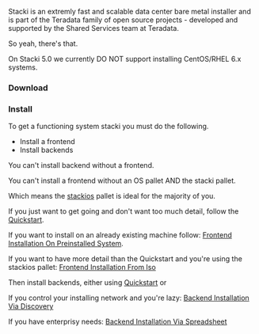 Stacki is an extremly fast and scalable data center bare metal installer and 
is part of the Teradata family of open source projects - developed and 
supported by the Shared Services team at Teradata.

So yeah, there's that.

On Stacki 5.0 we currently DO NOT support installing CentOS/RHEL 6.x systems.

### Download 


### Install
To get a functioning system stacki you must do the following.

* Install a frontend
* Install backends

You can't install backend without a frontend.

You can't install a frontend without an OS pallet AND the stacki pallet.

Which means the [stackios](http://teradata-stacki.s3.amazonaws.com/release/stacki/5.x/stackios-5.0_20171128_b0ed4e3-redhat7.x86_64.disk1.iso)
pallet is ideal for the majority of you.

If you just want to get going and don't want too much detail,
follow the [Quickstart](Quickstart).

If you want to install on an already existing machine follow:
[Frontend Installation On Preinstalled System](Frontend-Installation-On-Preinstalled-System).

If you want to have more detail than the Quickstart and you're using the stackios pallet:
[Frontend Installation From Iso](Frontend-Installation-From-Iso)

Then install backends, either using [Quickstart](Quickstart) or

If you control your installing network and you're lazy: [Backend Installation Via Discovery](Backend-Installation-Via-Discovery)

If you have enterprisy needs: [Backend Installation Via Spreadsheet](Backend-Installation-Via-Spreadsheet)
